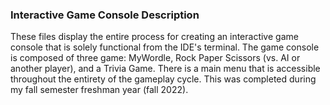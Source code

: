 ### Interactive Game Console Description

These files display the entire process for creating an interactive game console that is solely functional from the IDE's terminal. 
The game console is composed of three game: MyWordle, Rock Paper Scissors (vs. AI or another player), and a Trivia Game. 
There is a main menu that is accessible throughout the entirety of the gameplay cycle. This was completed during my fall semester freshman year (fall 2022).
